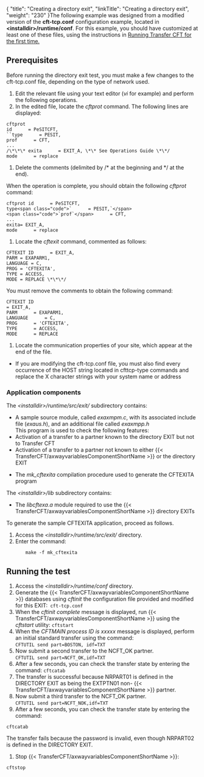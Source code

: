 {
    "title": "Creating  a directory exit",
    "linkTitle": "Creating a directory exit",
    "weight": "230"
}The following example was designed from a modified version of the <span class="bold_in_para">****cft-tcp.conf**** </span>configuration example, located in <span class="bold_in_para">****&lt;installdir>/runtime/conf****</span>. For this example, you should have customized
at least one of these files, using the instructions in [Running Transfer
CFT for the first time.]()

## Prerequisites

Before running the directory exit test, you must make a few changes
to the cft-tcp.conf file, depending on the
type of network used.

1. Edit the relevant file using
    your text editor (*vi* for example) and perform the following operations.
1. In the edited file, locate
    the *cftprot* command. The following lines are displayed:

```
cftprot
id      = PeSITCFT,  
``type      = PESIT,
prof      = CFT,
...
/\*\*\* exita      = EXIT_A, \*\* See Operations Guide \*\*/
mode      = replace
```

1. Delete the comments (delimited
    by /\* at the beginning and \*/ at the end).

When the operation is complete, you should obtain
the following *cftprot* command:

```
cftprot id      = PeSITCFT,
type<span class="code">`      = PESIT,`</span>  
<span class="code">`prof`</span>      = CFT,
...
exita= EXIT_A,
mode      = replace
```

1. Locate the *cftexit* command,
    commented as follows:

```
CFTEXIT ID      = EXIT_A,
PARM = EXAPARM1,
LANGUAGE = C,
PROG = 'CFTEXITA',
TYPE = ACCESS,
MODE = REPLACE \*\*\*/
```

You must remove the comments to obtain the following
command:

```
CFTEXIT ID     
= EXIT_A,
PARM      = EXAPARM1,
LANGUAGE      = C,
PROG      = 'CFTEXITA',
TYPE      = ACCESS,
MODE      = REPLACE
```

1. Locate the communication properties
    of your site, which appear at the end of the file.

<!-- -->

- If you are
    modifying the cft-tcp.conf file, you must also find every occurrence
    of the HOST string located in cfttcp-type commands and replace the X character
    strings with your system name or address

### Application components

The *&lt;installdir>/runtime/src/exit/* subdirectory contains:

- A sample source
    module, called *exaxmpm.c*, with its associated include file (*exaus.h*),
    and an additional file called *exaxmpp.h*  
    This program is used to check the following features:
- Activation
    of a transfer to a partner known to the directory EXIT but not to Transfer
    CFT
- Activation
    of a transfer to a partner not known to either {{< TransferCFT/axwayvariablesComponentShortName >}} or the directory
    EXIT

<!-- -->

- The *mk\_cftexita*
    compilation procedure used to generate the CFTEXITA program

The *&lt;installdir>/lib* subdirectory contains:

- The *libcftexa*.*a*
    module required to use the {{< TransferCFT/axwayvariablesComponentShortName >}} directory EXITs

To generate the sample CFTEXITA application, proceed as follows.

1. Access the *&lt;installdir>/runtime/src/exit/* directory.
1. Enter the command:

`       make -f mk_cftexita`

## Running the test

1. Access the *&lt;installdir>/runtime/conf* directory.
1. Generate the {{< TransferCFT/axwayvariablesComponentShortName >}} databases
    using *cftinit* the configuration file provided
    and modified for this EXIT:<span class="code">` cft-tcp.conf`</span>
1. When the *cftinit complete*
    message is displayed, run {{< TransferCFT/axwayvariablesComponentShortName >}} using the *cftstart* utility: <span class="code">`cftstart`</span>
1. When the *CFTMAIN process
    ID is xxxxx* message is displayed, perform an initial standard transfer
    using the command:  
    <span class="code">`CFTUTIL send part=BOSTON, idf=TXT`</span>
1. Now submit a second transfer
    to the NCFT\_OK partner.  
    <span class="code">`CFTUTIL send part=NCFT_OK,idf=TXT`</span>
1. After a few seconds, you can
    check the transfer state by entering the  
    command: <span class="code">`cftcatab`</span>
1. The transfer is successful
    because NRPART01 is defined in the DIRECTORY EXIT as being the EXTPTN01
    non- {{< TransferCFT/axwayvariablesComponentShortName >}} partner.
1. Now submit a third transfer
    to the NCFT\_OK partner.  
    <span class="code">`CFTUTIL send part=NCFT_NOK,idf=TXT`</span>
1. After a few seconds, you can
    check the transfer state by entering the  
    command:

`cftcatab`

The transfer fails because the password is invalid, even though NRPART02
is defined in the DIRECTORY EXIT.

1. Stop {{< TransferCFT/axwayvariablesComponentShortName >}}:

`cftstop`
